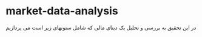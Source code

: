 # market-data-analysis
در این تحقیق به بررسی و تحلیل یک دیتای مالی که شامل ستونهای زیر است می پردازیم
